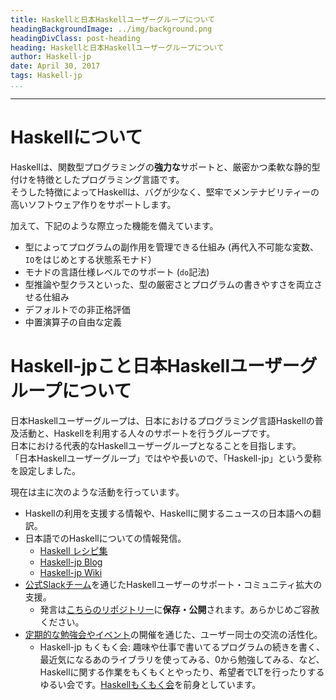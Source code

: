 ```yaml
---
title: Haskellと日本Haskellユーザーグループについて
headingBackgroundImage: ../img/background.png
headingDivClass: post-heading
heading: Haskellと日本Haskellユーザーグループについて
author: Haskell-jp
date: April 30, 2017
tags: Haskell-jp
...
```

---

# Haskellについて

Haskellは、関数型プログラミングの**強力な**サポートと、厳密かつ柔軟な静的型付けを特徴としたプログラミング言語です。  
そうした特徴によってHaskellは、バグが少なく、堅牢でメンテナビリティーの高いソフトウェア作りをサポートします。

加えて、下記のような際立った機能を備えています。

- 型によってプログラムの副作用を管理できる仕組み (再代入不可能な変数、`IO`をはじめとする状態系モナド）
- モナドの言語仕様レベルでのサポート (`do`記法)
- 型推論や型クラスといった、型の厳密さとプログラムの書きやすさを両立させる仕組み
- デフォルトでの非正格評価
- 中置演算子の自由な定義

<!-- TODO
## 企業における採用実績

-->

# Haskell-jpこと日本Haskellユーザーグループについて

<!-- なるべく随時更新したいなぁ -->

日本Haskellユーザーグループは、日本におけるプログラミング言語Haskellの普及活動と、Haskellを利用する人々のサポートを行うグループです。  
日本における代表的なHaskellユーザーグループとなることを目指します。  
「日本Haskellユーザーグループ」ではやや長いので、「Haskell-jp」という愛称を設定しました。

現在は主に次のような活動を行っています。

- Haskellの利用を支援する情報や、Haskellに関するニュースの日本語への翻訳。
- 日本語でのHaskellについての情報発信。
    - [Haskell レシピ集](https://github.com/haskell-jp/recipe-collection)
    - [Haskell-jp Blog](https://haskell.jp/blog)
    - [Haskell-jp Wiki](https://wiki.haskell.jp)
- [公式Slackチーム](https://haskell-jp.slack.com)を通じたHaskellユーザーのサポート・コミュニティ拡大の支援。
    - 発言は[こちらのリポジトリー](https://github.com/haskell-jp/slack-log)に**保存・公開**されます。あらかじめご容赦ください。
- [定期的な勉強会やイベント](https://haskell-jp.connpass.com)の開催を通じた、ユーザー同士の交流の活性化。
    - Haskell-jp もくもく会: 趣味や仕事で書いてるプログラムの続きを書く、最近気になるあのライブラリを使ってみる、0から勉強してみる、など、Haskellに関する作業をもくもくとやったり、希望者でLTを行ったりするゆるい会です。[Haskellもくもく会](https://haskellmokumoku.connpass.com)を前身としています。
